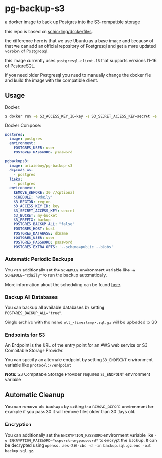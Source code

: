 # pg-backup-s3
a docker image to back up Postgres into the S3-compatible storage

this repo is based on [schickling/dockerfiles](https://github.com/schickling/dockerfiles/tree/master/postgres-backup-s3).

the difference here is that we use Ubuntu as a base image and because of that we can add an official repository of Postgresql and get a more updated version of Postgresql.

this image currently uses `postgresql-client-16` that supports versions 11-16 of PostgreSQL.

if you need older Postgresql you need to manually change the docker file and build the image with the compatible client.

## Usage

Docker:
```sh
$ docker run -e S3_ACCESS_KEY_ID=key -e S3_SECRET_ACCESS_KEY=secret -e S3_BUCKET=my-bucket -e S3_PREFIX=backup -e POSTGRES_DATABASE=dbname -e POSTGRES_USER=user -e POSTGRES_PASSWORD=password -e POSTGRES_HOST=localhost ariaieboy/pg-backup-s3
```

Docker Compose:
```yaml
postgres:
  image: postgres
  environment:
    POSTGRES_USER: user
    POSTGRES_PASSWORD: password

pgbackups3:
  image: ariaieboy/pg-backup-s3
  depends_on:
    - postgres
  links:
    - postgres
  environment:
    REMOVE_BEFORE: 30 //optional
    SCHEDULE: '@daily'
    S3_REGION: region
    S3_ACCESS_KEY_ID: key
    S3_SECRET_ACCESS_KEY: secret
    S3_BUCKET: my-bucket
    S3_PREFIX: backup
    POSTGRES_BACKUP_ALL: "false"
    POSTGRES_HOST: host
    POSTGRES_DATABASE: dbname
    POSTGRES_USER: user
    POSTGRES_PASSWORD: password
    POSTGRES_EXTRA_OPTS: '--schema=public --blobs'
```

### Automatic Periodic Backups

You can additionally set the `SCHEDULE` environment variable like `-e SCHEDULE="@daily"` to run the backup automatically.

More information about the scheduling can be found [here](http://godoc.org/github.com/robfig/cron#hdr-Predefined_schedules).

### Backup All Databases

You can backup all available databases by setting `POSTGRES_BACKUP_ALL="true"`.

Single archive with the name `all_<timestamp>.sql.gz` will be uploaded to S3

### Endpoints for S3

An Endpoint is the URL of the entry point for an AWS web service or S3 Compitable Storage Provider.

You can specify an alternate endpoint by setting `S3_ENDPOINT` environment variable like `protocol://endpoint`

**Note:** S3 Compitable Storage Provider requires `S3_ENDPOINT` environment variable

## Automatic Cleanup

You can remove old backups by setting the `REMOVE_BEFORE` environment for example if you pass 30 it will remove files older than 30 days old.

### Encryption

You can additionally set the `ENCRYPTION_PASSWORD` environment variable like `-e ENCRYPTION_PASSWORD="superstrongpassword"` to encrypt the backup. It can be decrypted using `openssl aes-256-cbc -d -in backup.sql.gz.enc -out backup.sql.gz`.
